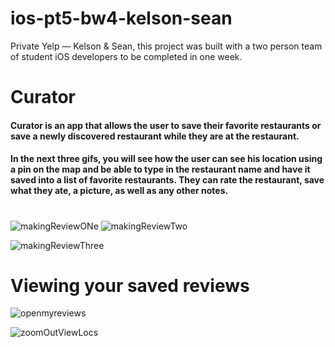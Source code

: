 # ios-pt5-bw4-kelson-sean
Private Yelp — Kelson &amp; Sean, this project was built with a two person team of student iOS developers to be completed in one week.

<h1>Curator</h1>

<h4>Curator is an app that allows the user to save their favorite restaurants or save a newly discovered restaurant while they are at the restaurant.</h4>

<h4> In the next three gifs, you will see how the user can see his location using a pin on the map and be able to type in the restaurant name and have it saved
 into a list of favorite restaurants. They can rate the restaurant, save what they ate, a picture, as well as any other notes.</h4>
 
<h1></h1>
 
![makingReviewONe](https://user-images.githubusercontent.com/59428583/104633164-fce7e280-565b-11eb-886b-1a37099b8d72.gif) ![makingReviewTwo](https://user-images.githubusercontent.com/59428583/104633230-17ba5700-565c-11eb-8176-ca9c49b168fa.gif)



![makingReviewThree](https://user-images.githubusercontent.com/59428583/104633299-2e60ae00-565c-11eb-9cbf-d187759d8221.gif)

<h1>Viewing your saved reviews</h4>

![openmyreviews](https://user-images.githubusercontent.com/59428583/104633114-e80b4f00-565b-11eb-88fa-4386b815bdf2.gif)

![zoomOutViewLocs](https://user-images.githubusercontent.com/59428583/104632836-82b75e00-565b-11eb-8a87-972bc1896c59.gif)
